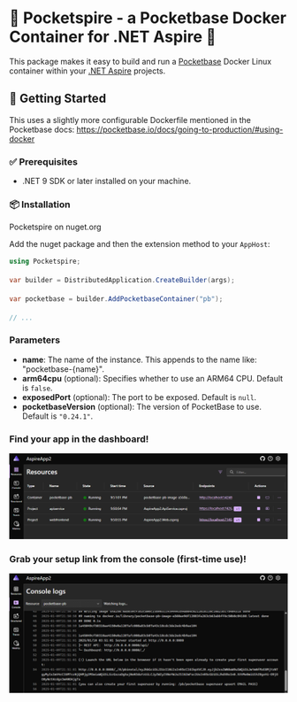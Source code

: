 # 🚀 Pocketspire - a Pocketbase Docker Container for .NET Aspire 🌟

This package makes it easy to build and run a [Pocketbase](https://github.com/pocketbase/pocketbase) Docker Linux container within your [.NET Aspire](https://docs.microsoft.com/en-us/aspnet/core/dotnet-aspire?view=aspnetcore-9.0) projects.

## 🎉 Getting Started

This uses a slightly more configurable Dockerfile mentioned in the Pocketbase docs: https://pocketbase.io/docs/going-to-production/#using-docker

### ✅ Prerequisites
- .NET 9 SDK or later installed on your machine.

### 📦 Installation

Pocketspire on nuget.org

Add the nuget package and then the extension method to your `AppHost`:

```csharp
using Pocketspire;

var builder = DistributedApplication.CreateBuilder(args);

var pocketbase = builder.AddPocketbaseContainer("pb");

// ...
```

### Parameters

- **name**: The name of the instance. This appends to the name like: "pocketbase-{name}".
- **arm64cpu** (optional): Specifies whether to use an ARM64 CPU. Default is `false`.
- **exposedPort** (optional): The port to be exposed. Default is `null`.
- **pocketbaseVersion** (optional): The version of PocketBase to use. Default is `"0.24.1"`.

### Find your app in the dashboard!
![alt text](image.png)


### Grab your setup link from the console (first-time use)!
![alt text](image-1.png)